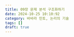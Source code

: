 ```yaml
---
title: 09장 문제 분석 구조화하기
date: 2024-10-25 10:10:92
category: 바바라 민토, 논리의 기술
tags: []
draft: true
---
```



